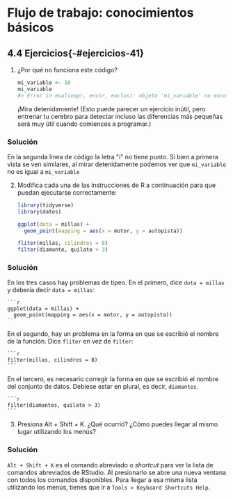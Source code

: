 # Flujo de trabajo: conocimientos básicos

## 4.4 Ejercicios{-#ejercicios-41} 

1.  ¿Por qué no funciona este código?

    
    ```r
    mi_variable <- 10
    mi_varıable
    #> Error in eval(expr, envir, enclos): objeto 'mi_varıable' no encontrado
    ```
    
    ¡Mira detenidamente! (Esto puede parecer un ejercicio inútil, pero entrenar tu cerebro para detectar incluso las diferencias más pequeñas será muy útil cuando comiences a programar.)
    
<div class="solucion">
<h3>Solución</h3>

En la segunda línea de código la letra "i" no tiene punto. Si bien a primera vista se ven similares, al mirar detenidamente podemos ver que `mi_variable` no es igual a `mi_variable`

</div>
    
2.  Modifica cada una de las instrucciones de R a continuación para que puedan ejecutarse correctamente:

    
    ```r
    library(tidyverse)
    library(datos)
    
    ggplot(dota = millas) + 
      geom_point(mapping = aes(x = motor, y = autopista))
    
    fliter(millas, cilindros = 8)
    filter(diamante, quilate > 3)
    ```
    
<div class="solucion">
<h3>Solución</h3>

En los tres casos hay problemas de tipeo. En el primero, dice `dota = millas` y debería decir `data = millas`:

    
    ```r
    ggplot(data = millas) + 
      geom_point(mapping = aes(x = motor, y = autopista))
    ```


En el segundo, hay un problema en la forma en que se escribió el nombre de la función. Dice `fliter` en vez de `filter`:

    
    ```r
    filter(millas, cilindros = 8)
    ```


En el tercero, es necesario corregir la forma en que se escribió el nombre del conjunto de datos. Debiese estar en plural, es decir, `diamantes`.
    
    ```r
    filter(diamantes, quilate > 3)
    ```


</div>

3.  Presiona Alt + Shift + K. ¿Qué ocurrió? ¿Cómo puedes llegar al mismo lugar utilizando los menús?

<div class="solucion">
<h3>Solución</h3>

`Alt + Shift + K` es el comando abreviado o _shortcut_ para ver la lista de comandos abreviados de RStudio. Al presionarlo se abre una nueva ventana con todos los comandos disponibles. 
Para llegar a esa misma lista utilizando los menús, tienes que ir a `Tools > Keyboard Shortcuts Help`.

</div>

